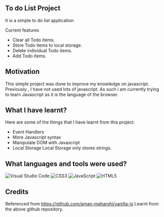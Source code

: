 ## To do List Project
It is a simple to do list application

Current features
- Clear all Todo items.
- Store Todo items to local storage.
- Delete individual Todo items.
- Add Todo items.

## Motivation
This simple project was done to improve my knowledge on javascript. Previously , I have not used lots of javascript. As such i am currently trying to learn Javascript as it is the language of the browser.

## What I have learnt?
Here are some of the things that I have learnt from this project.
- Event Handlers
- More Javascript syntax
- Manipulate DOM with Javascript
- Local Storage
Local Storage only stores strings.

## What languages and tools were used?
![Visual Studio Code](https://img.shields.io/badge/Visual%20Studio%20Code-0078d7.svg?style=for-the-badge&logo=visual-studio-code&logoColor=white)
![CSS3](https://img.shields.io/badge/css3-%231572B6.svg?style=for-the-badge&logo=css3&logoColor=white)
![JavaScript](https://img.shields.io/badge/javascript-%23323330.svg?style=for-the-badge&logo=javascript&logoColor=%23F7DF1E)
![HTML5](https://img.shields.io/badge/html5-%23E34F26.svg?style=for-the-badge&logo=html5&logoColor=white)

## Credits
Referenced from https://github.com/aman-maharshi/vanilla-js
Learnt from the above github repository.
